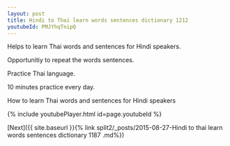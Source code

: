```yaml
---
layout: post
title: Hindi to Thai learn words sentences dictionary 1212 
youtubeId: PMJYhqTnipQ
---
```

 
 
Helps to learn Thai words and sentences for Hindi speakers.

Opportunitiy to repeat the words sentences. 

Practice Thai language. 
 
10 minutes practice every day. 
 
How to learn Thai words and sentences for Hindi speakers 
 
{% include youtubePlayer.html id=page.youtubeId %}
 
 
[Next]({{ site.baseurl }}{% link  split2/_posts/2015-08-27-Hindi to thai learn words sentences dictionary 1187 .md%})
 
